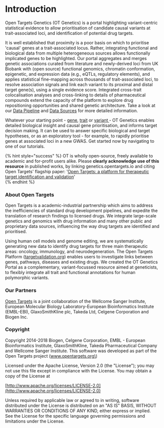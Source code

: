 # Introduction

Open Targets Genetics \(OT Genetics\) is a portal highlighting variant-centric statistical evidence to allow prioritisation of candidate causal variants at trait-associated loci, and identification of potential drug targets. 

It is well established that proximity is a poor basis on which to prioritise 'causal' genes at a trait-associated locus.  Rather, integrating functional and biological data from multiple heterogeneous sources allows functionally implicated genes to be highlighted. Our portal aggregates and merges genetic associations curated from literature and newly-derived loci from UK Biobank with \(open source\) functional genomics, chromatin conformation, epigenetic, and expression data \(e.g., eQTLs, regulatory elements\), and applies statistical fine-mapping across thousands of trait-associated loci, to resolve association signals and link each variant to its proximal and distal target gene\(s\), using a single evidence score. Integrated cross-trait colocalisation analyses and cross-linking to details of pharmaceutical compounds extend the capacity of the platform to explore drug repositioning opportunities and shared genetic architecture. Take a look at our [Data Pipeline](our-approach/data-pipeline.md) and [Data Sources](our-approach/data-sources.md#overview-of-data-sources) for more detailed information.  

Whatever your starting point - [gene](how-to-use-ot-genetics-starting-with.../gene-target.md), [trait](how-to-use-ot-genetics-starting-with.../trait-or-disease.md) or [variant ](how-to-use-ot-genetics-starting-with.../variant.md)- OT Genetics enables detailed biological insight  and causal gene prioritisation, and informs target decision making.  It can be used to answer specific biological and target hypotheses, or as an exploratory tool - for example, to rapidly prioritise genes at associated loci in a new GWAS.  Get started now by navigating to one of our tutorials.     

{% hint style="success" %}
OT is wholly open-source, freely available to academic and for-profit users alike.  Please **clearly acknowledge use of this resource** in published works, by linking genetics.opentargets.io and citing Open Targets' flagship paper:  '[Open Targets:  a platform for therapeutic target identification and validation](https://doi.org/10.1093/nar/gkw1055)'   
{% endhint %}

### About Open Targets

Open Targets is a academic-industrial partnership which aims to address the inefficiencies of standard drug development pipelines, and expedite the translation of research findings to licensed drugs.  We integrate large-scale genetics and genomics with drug information and many other public and proprietary data sources, influencing the way drug targets are identified and prioritised. 

Using human cell models and genome editing, we are systematically generating new data to identify drug targets for three main therapeutic areas: oncology, immunology, and neurodegeneration. The Open Targets Platform \([targetvalidation.org](www.targetvalidation.org)\) enables users to investigate links between genes, pathways, diseases and existing drugs.  We created the OT Genetics Portal as a complementary, variant-focussed resource aimed at geneticists, to flexibly integrate all trait and functional annotations for human polymorphic variants.  

### Our Partners

[Open Targets](www.opentargets.org​) is a joint collaboration of the Wellcome Sanger Institute, European Molecular Biology Laboratory-European Bioinformatics Institute \(EMBL-EBI\), GlaxoSmithKline plc, Takeda Ltd, Celgene Corporation and Biogen Inc.

### Copyright

Copyright 2014-2018 Biogen, Celgene Corporation, EMBL - European Bioinformatics Institute, GlaxoSmithKline, Takeda Pharmaceutical Company and Wellcome Sanger Institute.  This software was developed as part of the Open Targets project \(www.opentargets.org\) 

Licensed under the Apache License, Version 2.0 \(the "License"\); you may not use this file except in compliance with the License. You may obtain a copy of the License at

[http://www.apache.org/licenses/LICENSE-2.0](http://www.apache.org/licenses/LICENSE-2.0)

Unless required by applicable law or agreed to in writing, software distributed under the License is distributed on an "AS IS" BASIS, WITHOUT WARRANTIES OR CONDITIONS OF ANY KIND, either express or implied. See the License for the specific language governing permissions and limitations under the License.



